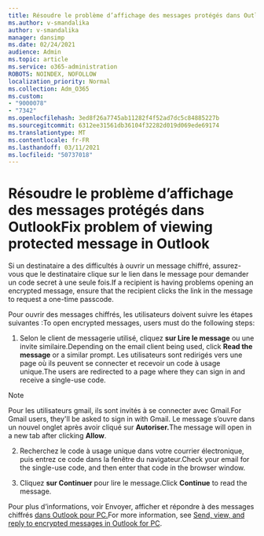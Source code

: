 ```yaml
---
title: Résoudre le problème d’affichage des messages protégés dans Outlook
ms.author: v-smandalika
author: v-smandalika
manager: dansimp
ms.date: 02/24/2021
audience: Admin
ms.topic: article
ms.service: o365-administration
ROBOTS: NOINDEX, NOFOLLOW
localization_priority: Normal
ms.collection: Adm_O365
ms.custom:
- "9000078"
- "7342"
ms.openlocfilehash: 3ed8f26a7745ab11282f4f52ad7dc5c84885227b
ms.sourcegitcommit: 6312ee31561db36104f32282d019d069ede69174
ms.translationtype: MT
ms.contentlocale: fr-FR
ms.lasthandoff: 03/11/2021
ms.locfileid: "50737018"
---
```

# <a name="fix-problem-of-viewing-protected-message-in-outlook"></a><span data-ttu-id="d3500-102">Résoudre le problème d’affichage des messages protégés dans Outlook</span><span class="sxs-lookup"><span data-stu-id="d3500-102">Fix problem of viewing protected message in Outlook</span></span>

<span data-ttu-id="d3500-103">Si un destinataire a des difficultés à ouvrir un message chiffré, assurez-vous que le destinataire clique sur le lien dans le message pour demander un code secret à une seule fois.</span><span class="sxs-lookup"><span data-stu-id="d3500-103">If a recipient is having problems opening an encrypted message, ensure that the recipient clicks the link in the message to request a one-time passcode.</span></span>

<span data-ttu-id="d3500-104">Pour ouvrir des messages chiffrés, les utilisateurs doivent suivre les étapes suivantes :</span><span class="sxs-lookup"><span data-stu-id="d3500-104">To open encrypted messages, users must do the following steps:</span></span>

1. <span data-ttu-id="d3500-105">Selon le client de messagerie utilisé, cliquez **sur Lire le message** ou une invite similaire.</span><span class="sxs-lookup"><span data-stu-id="d3500-105">Depending on the email client being used, click **Read the message** or a similar prompt.</span></span> <span data-ttu-id="d3500-106">Les utilisateurs sont redirigés vers une page où ils peuvent se connecter et recevoir un code à usage unique.</span><span class="sxs-lookup"><span data-stu-id="d3500-106">The users are redirected to a page where they can sign in and receive a single-use code.</span></span>

> [!NOTE]
> <span data-ttu-id="d3500-107">Pour les utilisateurs gmail, ils sont invités à se connecter avec Gmail.</span><span class="sxs-lookup"><span data-stu-id="d3500-107">For Gmail users, they'll be asked to sign in with Gmail.</span></span> <span data-ttu-id="d3500-108">Le message s’ouvre dans un nouvel onglet après avoir cliqué sur **Autoriser.**</span><span class="sxs-lookup"><span data-stu-id="d3500-108">The message will open in a new tab after clicking **Allow**.</span></span>

2. <span data-ttu-id="d3500-109">Recherchez le code à usage unique dans votre courrier électronique, puis entrez ce code dans la fenêtre du navigateur.</span><span class="sxs-lookup"><span data-stu-id="d3500-109">Check your email for the single-use code, and then enter that code in the browser window.</span></span>

3. <span data-ttu-id="d3500-110">Cliquez **sur Continuer** pour lire le message.</span><span class="sxs-lookup"><span data-stu-id="d3500-110">Click **Continue** to read the message.</span></span>

<span data-ttu-id="d3500-111">Pour plus d’informations, voir Envoyer, afficher et répondre à des messages chiffrés [dans Outlook pour PC.](https://support.microsoft.com/topic/send-view-and-reply-to-encrypted-messages-in-outlook-for-pc-eaa43495-9bbb-4fca-922a-df90dee51980)</span><span class="sxs-lookup"><span data-stu-id="d3500-111">For more information, see [Send, view, and reply to encrypted messages in Outlook for PC](https://support.microsoft.com/topic/send-view-and-reply-to-encrypted-messages-in-outlook-for-pc-eaa43495-9bbb-4fca-922a-df90dee51980).</span></span>


